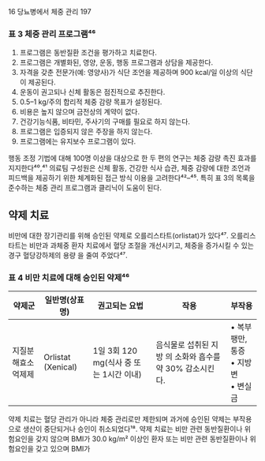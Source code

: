 16 당뇨병에서 체중 관리 197

### 표 3 체중 관리 프로그램⁴⁶
1. 프로그램은 동반질환 조건을 평가하고 치료한다.
2. 프로그램은 개별화된, 영양, 운동, 행동 프로그램과 상담을 제공한다.
3. 자격을 갖춘 전문가(예: 영양사)가 식단 조언을 제공하며 900 kcal/일 이상의 식단이 제공된다.
4. 운동이 권고되나 신체 활동은 점진적으로 추진한다.
5. 0.5–1 kg/주의 합리적 체중 감량 목표가 설정된다.
6. 비용은 높지 않으며 금전상의 계약이 없다.
7. 건강기능식품, 비타민, 주사기의 구매를 필요로 하지 않는다.
8. 프로그램은 입증되지 않은 주장을 하지 않는다.
9. 프로그램에는 유지보수 프로그램이 있다.

행동 조정 기법에 대해 100명 이상을 대상으로 한 두 편의 연구는 체중 감량 촉진 효과를 지지한다⁴⁰,⁴¹
의료팀 구성원은 신체 활동, 건강한 식사 습관, 체중 감량에 대한 조언과 피드백을 제공하기 위한 체계화된 접근 방식 이용을 고려한다⁴²–⁴⁵. 특히 표 3의 목록을 준수하는 체중 관리 프로그램과 클리닉이 도움이 된다.

## 약제 치료
비만에 대한 장기관리를 위해 승인된 약제로 오를리스타트(orlistat)가 있다⁴⁷. 오를리스타트는 비만과 과체중 환자 치료에서 혈당 조절을 개선시키고, 체중을 증가시킬 수 있는 경구 혈당강하제의 용량 을 줄여 주었다⁴⁷.

### 표 4 비만 치료에 대해 승인된 약제⁴⁶
| 약제군 | 일반명(상표명) | 권고되는 요법 | 작용 | 부작용 |
|---|---|---|---|---|
| 지질분해효소 억제제 | Orlistat (Xenical) | 1일 3회 120 mg(식사 중 또는 1시간 이내) | 음식물로 섭취된 지방 의 소화와 흡수를 약 30% 감소시킨다. | • 복부 팽만, 통증<br>• 지방변<br>• 변실금 |

약제 치료는 혈당 관리가 아니라 체중 관리로만 제한되며 과거에 승인된 약제는 부작용으로 생산이 중단되거나 승인이 취소되었다¹⁸. 약제 치료는 비만 관련 동반질환이나 위험요인을 갖지 않으며 BMI가 30.0 kg/m² 이상인 환자 또는 비만 관련 동반질환이나 위험요인을 갖고 있으며 BMI가